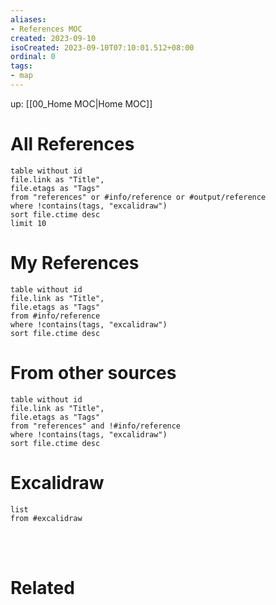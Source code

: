 ```yaml
---
aliases:
- References MOC
created: 2023-09-10
isoCreated: 2023-09-10T07:10:01.512+08:00
ordinal: 0
tags:
- map
---
```

up: [[00_Home MOC|Home MOC]]

# All References

```dataview
table without id
file.link as "Title",
file.etags as "Tags"
from "references" or #info/reference or #output/reference
where !contains(tags, "excalidraw")
sort file.ctime desc
limit 10
```

# My References

```dataview
table without id
file.link as "Title",
file.etags as "Tags"
from #info/reference
where !contains(tags, "excalidraw")
sort file.ctime desc
```

# From other sources

```dataview
table without id
file.link as "Title",
file.etags as "Tags"
from "references" and !#info/reference
where !contains(tags, "excalidraw")
sort file.ctime desc
```
# Excalidraw

```dataview
list
from #excalidraw
```


<br />
<br />



# Related






